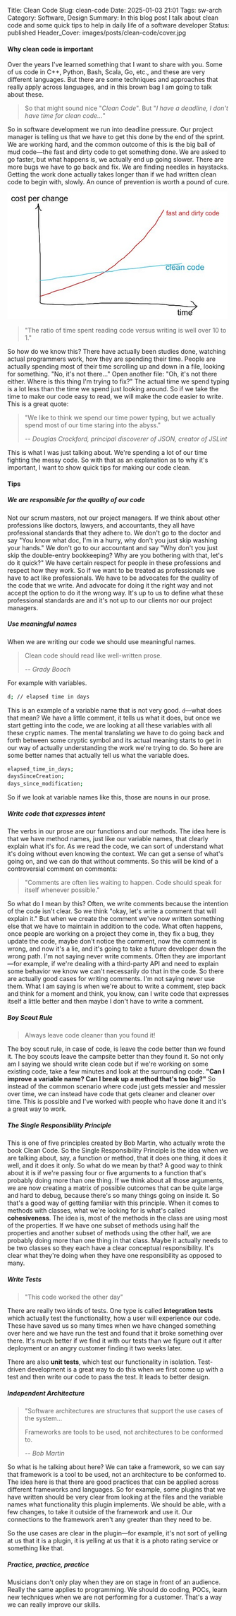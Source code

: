 Title: Clean Code
Slug: clean-code
Date: 2025-01-03 21:01
Tags: sw-arch
Category: Software, Design
Summary: In this blog post I talk about clean code and some quick tips to help in daily life of a software developer
Status: published
Header_Cover: images/posts/clean-code/cover.jpg

#### Why clean code is important

Over the years I've learned something that I want to share with you. Some of us code in C++, Python, Bash, Scala, Go, etc., and these are very different languages. But there are some techniques and approaches that really apply across languages, and in this brown bag I am going to talk about these.

> So that might sound nice "_Clean Code_". But "_I have a deadline, I don't have time for clean code..._"
>

So in software development we run into deadline pressure. Our project manager is telling us that we have to get this done by the end of the sprint. We are working hard, and the common outcome of this is the big ball of mud code—the fast and dirty code to get something done. We are asked to go faster, but what happens is, we actually end up going slower. There are more bugs we have to go back and fix. We are finding needles in haystacks. Getting the work done actually takes longer than if we had written clean code to begin with, slowly. An ounce of prevention is worth a pound of cure.

![alt text](images/posts/clean-code/clean-vs-dirty.jpg "Logo Title Text 1")

> "The ratio of time spent reading code versus writing is well over 10 to 1."
>

So how do we know this? There have actually been studies done, watching actual programmers work, how they are spending their time. People are actually spending most of their time scrolling up and down in a file, looking for something. "No, it's not there..." Open another file: "Oh, it's not there either. Where is this thing I'm trying to fix?" The actual time we spend typing is a lot less than the time we spend just looking around. So if we take the time to make our code easy to read, we will make the code easier to write. This is a great quote:

> "We like to think we spend our time power typing, but we actually spend most of our time staring into the abyss."
>
> -- <cite>Douglas Crockford, principal discoverer of JSON, creator of JSLint</cite>

This is what I was just talking about. We're spending a lot of our time fighting the messy code. So with that as an explanation as to why it's important,
I want to show quick tips for making our code clean.

#### Tips

##### We are responsible for the quality of our code

Not our scrum masters, not our project managers. If we think about other professions like doctors, lawyers, and accountants, they all have professional standards that they adhere to. We don't go to the doctor and say "You know what doc, I'm in a hurry, why don't you just skip washing your hands." We don't go to our accountant and say "Why don't you just skip the double-entry bookkeeping? Why are you bothering with that, let's do it quick?" We have certain respect for people in these professions and respect how they work. So if we want to be treated as professionals we have to act like professionals. We have to be advocates for the quality of the code that we write. And advocate for doing it the right way and not accept the option to do it the wrong way. It's up to us to define what these professional standards are and it's not up to our clients nor our project managers.

##### Use meaningful names

When we are writing our code we should use meaningful names.

> Clean code should read like well-written prose.
>
> -- <cite>Grady Booch</cite>

For example with variables.

```sh
d; // elapsed time in days
```

This is an example of a variable name that is not very good. `d`—what does that mean? We have a little comment, it tells us what it does, but once we start getting into the code, we are looking at all these variables with all these cryptic names. The mental translating we have to do going back and forth between some cryptic symbol and its actual meaning starts to get in our way of actually understanding the work we're trying to do. So here are some better names that actually tell us what the variable does.

```sh
elapsed_time_in_days;
daysSinceCreation;
days_since_modification;
```

So if we look at variable names like this, those are nouns in our prose.

##### Write code that expresses intent

The verbs in our prose are our functions and our methods. The idea here is that we have method names, just like our variable names, that clearly explain what it's for. As we read the code, we can sort of understand what it's doing without even knowing the context. We can get a sense of what's going on, and we can do that without comments. So this will be kind of a controversial comment on comments:

> "Comments are often lies waiting to happen. Code should speak for itself whenever possible."
>

So what do I mean by this? Often, we write comments because the intention of the code isn't clear. So we think "okay, let's write a comment that will explain it." But when we create the comment we've now written something else that we have to maintain in addition to the code. What often happens, once people are working on a project they come in, they fix a bug, they update the code, maybe don't notice the comment, now the comment is wrong, and now it's a lie, and it's going to take a future developer down the wrong path. I'm not saying never write comments. Often they are important—for example, if we're dealing with a third-party API and need to explain some behavior we know we can't necessarily do that in the code. So there are actually good cases for writing comments. I'm not saying never use them. What I am saying is when we're about to write a comment, step back and think for a moment and think, you know, can I write code that expresses itself a little better and then maybe I don't have to write a comment.

##### Boy Scout Rule

> Always leave code cleaner than you found it!
>

The boy scout rule, in case of code, is leave the code better than we found it. The boy scouts leave the campsite better than they found it. So not only am I saying we should write clean code but if we're working on some existing code, take a few minutes and look at the surrounding code. __"Can I improve a variable name? Can I break up a method that's too big?"__ So instead of the common scenario where code just gets messier and messier over time, we can instead have code that gets cleaner and cleaner over time. This is possible and I've worked with people who have done it and it's a great way to work.

##### The Single Responsibility Principle

This is one of five principles created by Bob Martin, who actually wrote the book Clean Code. So the Single Responsibility Principle is the idea when we are talking about, say, a function or method, that it does one thing, it does it well, and it does it only. So what do we mean by that? A good way to think about it is if we're passing four or five arguments to a function that's probably doing more than one thing. If we think about all those arguments, we are now creating a matrix of possible outcomes that can be quite large and hard to debug, because there's so many things going on inside it. So that's a good way of getting familiar with this principle.
When it comes to methods with classes, what we're looking for is what's called __cohesiveness__.
The idea is, most of the methods in the class are using most of the properties. If we have one subset of methods using half the properties and another subset of methods using the other half, we are probably doing more than one thing in that class. Maybe it actually needs to be two classes so they each have a clear conceptual responsibility. It's clear what they're doing when they have one responsibility as opposed to many.

##### Write Tests

> "This code worked the other day"
>

There are really two kinds of tests. One type is called __integration tests__ which actually test the functionality, how a user will experience our code. These have saved us so many times when we have changed something over here and we have run the test and found that it broke something over there. It's much better if we find it with our tests than we figure out it after deployment or an angry customer finding it two weeks later.

There are also __unit tests__, which test our functionality in isolation. Test-driven development is a great way to do this when we first come up with a test and then write our code to pass the test. It leads to better design.

##### Independent Architecture

> "Software architectures are structures that support the use cases of the system...
>
> Frameworks are tools to be used, not architectures to be conformed to.
>
> -- <cite>Bob Martin</cite>

So what is he talking about here? We can take a framework, so we can say that framework is a tool to be used, not an architecture to be conformed to. The idea here is that there are good practices that can be applied across different frameworks and languages. So for example, some plugins that we have written should be very clear from looking at the files and the variable names what functionality this plugin implements. We should be able, with a few changes, to take it outside of the framework and use it. Our connections to the framework aren't any greater than they need to be.

So the use cases are clear in the plugin—for example, it's not sort of yelling at us that it is a plugin, it is yelling at us that it is a photo rating service or something like that.

##### Practice, practice, practice

Musicians don't only play when they are on stage in front of an audience. Really the same applies to programming. We should do coding, POCs, learn new techniques when we are not performing for a customer. That's a way we can really improve our skills.
